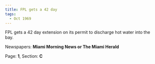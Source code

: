```yaml
---  
title: FPL gets a 42 day  
tags:  
  - Oct 1969  
---  
```

  
FPL gets a 42 day extension on its permit to discharge hot water into the bay.  
  
Newspapers: **Miami Morning News or The Miami Herald**  
  
Page: **1**, Section: **C** 
